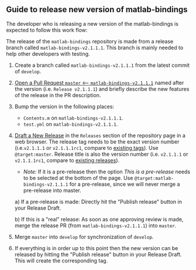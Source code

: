 ## Guide to release new version of matlab-bindings
The developer who is releasing a new version of the matlab-bindings is expected to follow this work flow:

The release of the `matlab-bindings` repository is made from a release branch called `matlab-bindings-v2.1.1.1`. This branch is mainly needed to help other developers with testing.

1. Create a branch called `matlab-bindings-v2.1.1.1` from the latest commit of `develop`.

2. [Open a Pull Request `master` <-- `matlab-bindings-v2.1.1.1`](https://github.com/precice/matlab-bindings/compare/master...master) named after the version (i.e. `Release v2.1.1.1`) and briefly describe the new features of the release in the PR description.

3. Bump the version in the following places:

    * `Contents.m` on `matlab-bindings-v2.1.1.1`.
    * `test.yml` on `matlab-bindings-v2.1.1.1`.

4. [Draft a New Release](https://github.com/precice/matlab-bindings/releases/new) in the `Releases` section of the repository page in a web browser. The release tag needs to be the exact version number (i.e.`v2.1.1.1` or `v2.1.1.1rc1`, compare to [existing tags](https://github.com/precice/python-bindings/tags)). Use `@target:master`. Release title is also the version number (i.e. `v2.1.1.1` or `v2.1.1.1rc1`, compare to [existing releases](https://github.com/precice/matlab-bindings/tags)). 

    * *Note:* If it is a pre-release then the option *This is a pre-release* needs to be selected at the bottom of the page. Use `@target:matlab-bindings-v2.1.1.1` for a pre-release, since we will never merge a pre-release into master.

    a) If a pre-release is made: Directly hit the "Publish release" button in your Release Draft.

    b) If this is a "real" release: As soon as one approving review is made, merge the release PR (from `matlab-bindings-v2.1.1.1`) into `master`.

6. Merge `master` into `develop` for synchronization of `develop`.

7. If everything is in order up to this point then the new version can be released by hitting the "Publish release" button in your Release Draft. This will create the corresponding tag.
